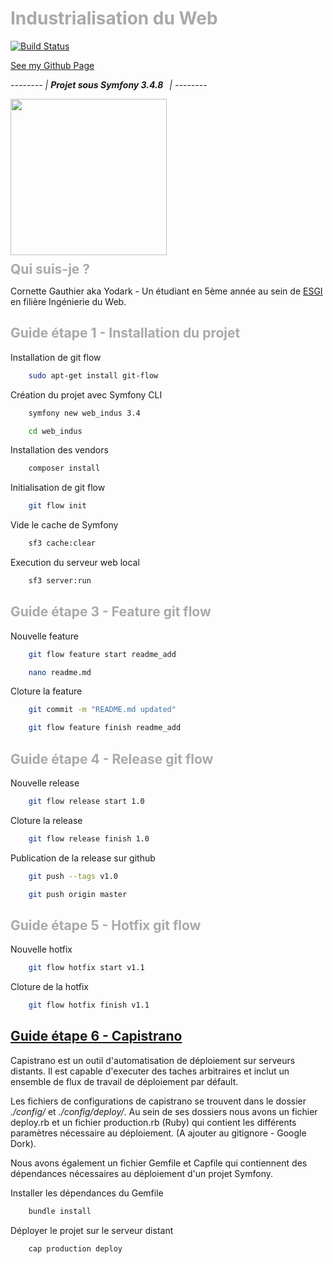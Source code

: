 # <span style="color: darkgray;">Industrialisation du Web</span>

[![Build Status](https://travis-ci.org/Y0D4RK/web_in_dus.svg?branch=v2.0)](https://travis-ci.org/Y0D4RK/web_in_dus)

[See my Github Page](https://y0d4rk.github.io/web_in_dus/)

<em style="">--------</em>
<em style="">| <strong>Projet&nbsp;sous&nbsp;Symfony&nbsp;3.4.8&nbsp;&nbsp;&nbsp;</strong>|</em>
<em style="">--------</em>

<img src="http://www.xlwlx.fr/images/induWeb.png" width="250"/>

<h2 style="color: darkgray; margin: 10 0 10 0;">Qui suis-je ?</h2>

Cornette Gauthier aka Yodark - Un étudiant en 5ème année au sein de
[ESGI](http://www.esgi.fr) en filière Ingénierie du Web.

<h2 style="color: darkgray;">Guide étape 1 - Installation du projet</h2>

Installation de git flow
```bash
    sudo apt-get install git-flow
```
Création du projet avec Symfony CLI
```bash
    symfony new web_indus 3.4
```
```bash
    cd web_indus
```
Installation des vendors
```bash
    composer install
```
Initialisation de git flow
```bash
    git flow init
```
Vide le cache de Symfony
```bash
    sf3 cache:clear
```
Execution du serveur web local
```bash
    sf3 server:run
```
<h2 style="color: darkgray;">Guide étape 3 - Feature git flow</h2>

Nouvelle feature
```bash
    git flow feature start readme_add 
```
```bash
    nano readme.md 
```
Cloture la feature
```bash
    git commit -m "README.md updated"
```
```bash
    git flow feature finish readme_add
```
<h2 style="color: darkgray;">Guide étape 4 - Release git flow</h2>

Nouvelle release
```bash
    git flow release start 1.0
```
Cloture la release
```bash
    git flow release finish 1.0
```
Publication de la release sur github
```bash
    git push --tags v1.0
```
```bash
    git push origin master
```
<h2 style="color: darkgray;">Guide étape 5 - Hotfix git flow</h2>

Nouvelle hotfix
```bash
    git flow hotfix start v1.1
```
Cloture de la hotfix
```bash
    git flow hotfix finish v1.1
```

[<h2 style="color: darkgray;">Guide étape 6 - Capistrano</h2>](http://capistranorb.com/)

Capistrano est un outil d'automatisation de déploiement sur serveurs distants.
Il est capable d'executer des taches arbitraires et inclut un ensemble de flux de travail de déploiement par défault.

Les fichiers de configurations de capistrano se trouvent dans le dossier *./config/* et *./config/deploy/*. Au sein de ses dossiers nous avons un fichier deploy.rb et un fichier production.rb (Ruby) qui contient les différents paramètres nécessaire au déploiement. (A ajouter au gitignore - Google Dork).

Nous avons également un fichier Gemfile et Capfile qui contiennent des dépendances nécessaires au déploiement d'un projet Symfony.

Installer les dépendances du Gemfile
```bash
    bundle install
```
Déployer le projet sur le serveur distant
```bash
    cap production deploy
```
